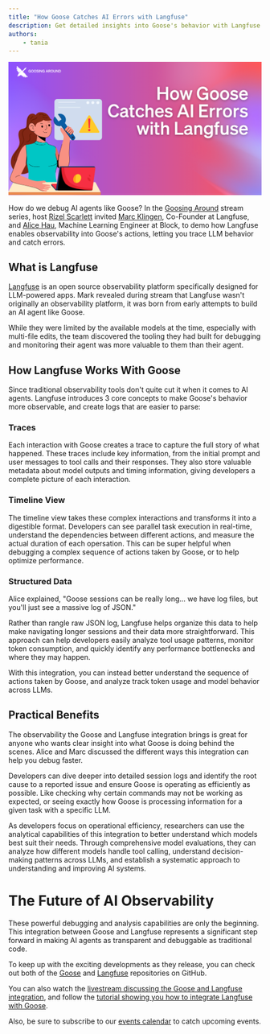 ```yaml
---
title: "How Goose Catches AI Errors with Langfuse"
description: Get detailed insights into Goose's behavior with Langfuse's observability tools.
authors: 
    - tania
---
```


![blog cover](goose_aierrors.png)

How do we debug AI agents like Goose? In the [Goosing Around](https://youtube.com/playlist?list=PLyMFt_U2IX4uFFhd_2TD9-tlJkgHMMb6F&feature=shared) stream series, host [Rizel Scarlett](https://www.linkedin.com/in/rizel-bobb-semple/) invited [Marc Klingen](https://www.linkedin.com/in/marcklingen/), Co-Founder at Langfuse, and [Alice Hau](https://www.linkedin.com/in/alice-hau/), Machine Learning Engineer at Block, to demo how Langfuse enables observability into Goose's actions, letting you trace LLM behavior and catch errors.

<!--truncate-->

## What is Langfuse

[Langfuse](https://langfuse.com/) is an open source observability platform specifically designed for LLM-powered apps. Mark revealed during stream that Langfuse wasn't originally an observability platform, it was born from early attempts to build an AI agent like Goose. 

While they were limited by the available models at the time, especially with multi-file edits, the team discovered the tooling they had built for debugging and monitoring their agent was more valuable to them than their agent.

## How Langfuse Works With Goose
Since traditional observability tools don't quite cut it when it comes to AI agents. Langfuse introduces 3 core concepts to make Goose's behavior more observable, and create logs that are easier to parse:

### Traces

Each interaction with Goose creates a trace to capture the full story of what happened. These traces include key information, from the initial prompt and user messages to tool calls and their responses. They also store valuable metadata about model outputs and timing information, giving developers a complete picture of each interaction.

### Timeline View
The timeline view takes these complex interactions and transforms it into a digestible format. Developers can see parallel task execution in real-time, understand the dependencies between different actions, and measure the actual duration of each opersation. This can be super helpful when debugging a complex sequence of actions taken by Goose, or to help optimize performance.

### Structured Data
Alice explained, "Goose sessions can be really long... we have log files, but you'll just see a massive log of JSON."

Rather than rangle raw JSON log, Langfuse helps organize this data to help make navigating longer sessions and their data more straightforward. This approach can help developers easily analyze tool usage patterns, monitor token consumption, and quickly identify any performance bottlenecks and where they may happen.

With this integration, you can instead better understand the sequence of actions taken by Goose, and analyze track token usage and model behavior across LLMs.

## Practical Benefits
The observability the Goose and Langfuse integration brings is great for anyone who wants clear insight into what Goose is doing behind the scenes. Alice and Marc discussed the different ways this integration can help you debug faster.

Developers can dive deeper into detailed session logs and identify the root cause to a reported issue and ensure Goose is operating as efficiently as possible. Like checking why certain commands may not be working as expected, or seeing exactly how Goose is processing information for a given task with a specific LLM. 

As developers focus on operational efficiency, researchers can use the analytical capabilities of this integration to better understand which models best suit their needs. Through comprehensive model evaluations, they can analyze how different models handle tool calling, understand decision-making patterns across LLMs, and establish a systematic approach to understanding and improving AI systems.

# The Future of AI Observability
These powerful debugging and analysis capabilities are only the beginning. This integration between Goose and Langfuse represents a significant step forward in making AI agents as transparent and debuggable as traditional code.

To keep up with the exciting developments as they release, you can check out both of the [Goose](https://github.com/block/goose) and [Langfuse](https://github.com/langfuse/langfuse) repositories on GitHub. 

You can also watch the [livestream discussing the Goose and Langfuse integration](https://www.youtube.com/live/W39BQjsTS9E?feature=shared), and follow the [tutorial showing you how to integrate Langfuse with Goose](https://block.github.io/goose/docs/tutorials/langfuse).

Also, be sure to subscribe to our [events calendar](https://calget.com/c/t7jszrie) to catch upcoming events.

<head>
  <meta property="og:title" content="How Goose Catches AI Errors with Langfuse" />
  <meta property="og:type" content="article" />
  <meta property="og:url" content="https://block.github.io/goose/blog/2025/03/18/goose-langfuse" />
  <meta property="og:description" content="Get detailed insights into Goose's behavior with Langfuse's observability tools." />
  <meta property="og:image" content="http://block.github.io/goose/assets/images/goose_aierrors-22154af884db86789ce1a12a72897e8e.png" />
  <meta name="twitter:card" content="summary_large_image" />
  <meta property="twitter:domain" content="block.github.io/goose" />
  <meta name="twitter:title" content="How Goose Catches AI Errors with Langfuse" />
  <meta name="twitter:description" content="Get detailed insights into Goose's behavior with Langfuse's observability tools." />
  <meta name="twitter:image" content="http://block.github.io/goose/assets/images/goose_aierrors-22154af884db86789ce1a12a72897e8e.png" />
</head>